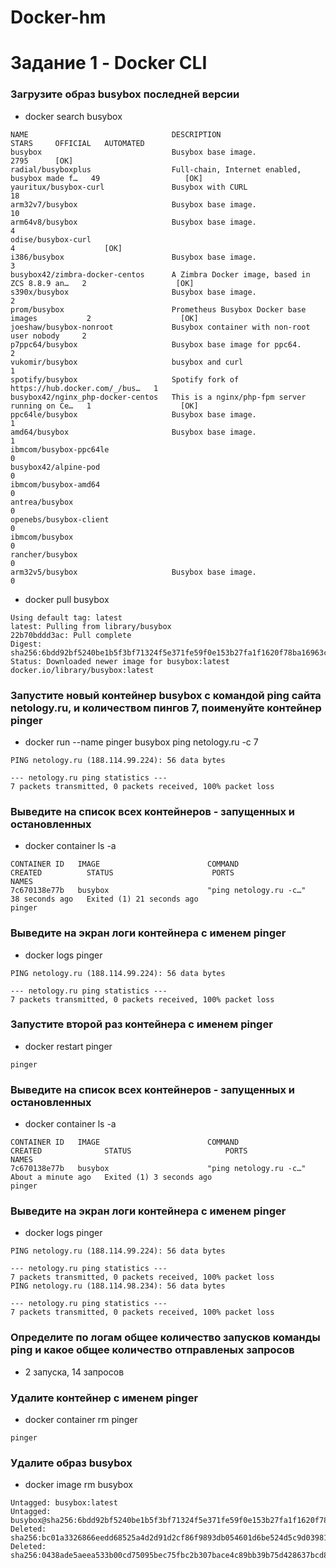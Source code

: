# Docker-hm

# Задание 1 - Docker CLI

### Загрузите образ busybox последней версии
- docker search busybox 

``` 
NAME                                DESCRIPTION                                     STARS     OFFICIAL   AUTOMATED
busybox                             Busybox base image.                             2795      [OK]
radial/busyboxplus                  Full-chain, Internet enabled, busybox made f…   49                   [OK]
yauritux/busybox-curl               Busybox with CURL                               18
arm32v7/busybox                     Busybox base image.                             10
arm64v8/busybox                     Busybox base image.                             4
odise/busybox-curl                                                                  4                    [OK]
i386/busybox                        Busybox base image.                             3
busybox42/zimbra-docker-centos      A Zimbra Docker image, based in ZCS 8.8.9 an…   2                    [OK]
s390x/busybox                       Busybox base image.                             2
prom/busybox                        Prometheus Busybox Docker base images           2                    [OK]
joeshaw/busybox-nonroot             Busybox container with non-root user nobody     2
p7ppc64/busybox                     Busybox base image for ppc64.                   2
vukomir/busybox                     busybox and curl                                1
spotify/busybox                     Spotify fork of https://hub.docker.com/_/bus…   1
busybox42/nginx_php-docker-centos   This is a nginx/php-fpm server running on Ce…   1                    [OK]
ppc64le/busybox                     Busybox base image.                             1
amd64/busybox                       Busybox base image.                             1
ibmcom/busybox-ppc64le                                                              0
busybox42/alpine-pod                                                                0
ibmcom/busybox-amd64                                                                0
antrea/busybox                                                                      0
openebs/busybox-client                                                              0
ibmcom/busybox                                                                      0
rancher/busybox                                                                     0
arm32v5/busybox                     Busybox base image.                             0
```

- docker pull busybox
```
Using default tag: latest
latest: Pulling from library/busybox
22b70bddd3ac: Pull complete
Digest: sha256:6bdd92bf5240be1b5f3bf71324f5e371fe59f0e153b27fa1f1620f78ba16963c
Status: Downloaded newer image for busybox:latest
docker.io/library/busybox:latest
```

### Запустите новый контейнер busybox с командой ping сайта netology.ru, и количеством пингов 7, поименуйте контейнер pinger
- docker run --name pinger busybox ping netology.ru -c 7
```
PING netology.ru (188.114.99.224): 56 data bytes

--- netology.ru ping statistics ---
7 packets transmitted, 0 packets received, 100% packet loss
```

### Выведите на список всех контейнеров - запущенных и остановленных
- docker container ls -a
```
CONTAINER ID   IMAGE                        COMMAND                  CREATED          STATUS                      PORTS                                            NAMES
7c670138e77b   busybox                      "ping netology.ru -c…"   38 seconds ago   Exited (1) 21 seconds ago                                                    pinger
```

### Выведите на экран логи контейнера с именем pinger
- docker logs pinger
```
PING netology.ru (188.114.99.224): 56 data bytes

--- netology.ru ping statistics ---
7 packets transmitted, 0 packets received, 100% packet loss
```

### Запустите второй раз контейнера с именем pinger 
- docker restart pinger
```
pinger
```

### Выведите на список всех контейнеров - запущенных и остановленных
- docker container ls -a
```
CONTAINER ID   IMAGE                        COMMAND                  CREATED              STATUS                     PORTS                                            NAMES
7c670138e77b   busybox                      "ping netology.ru -c…"   About a minute ago   Exited (1) 3 seconds ago                                                    pinger
```

### Выведите на экран логи контейнера с именем pinger
- docker logs pinger
```
PING netology.ru (188.114.99.224): 56 data bytes

--- netology.ru ping statistics ---
7 packets transmitted, 0 packets received, 100% packet loss
PING netology.ru (188.114.98.234): 56 data bytes

--- netology.ru ping statistics ---
7 packets transmitted, 0 packets received, 100% packet loss
```

### Определите по логам общее количество запусков команды ping и какое общее количество отправленых запросов
- 2 запуска, 14 запросов

### Удалите контейнер с именем pinger
- docker container rm pinger
```
pinger
```

### Удалите образ busybox
- docker image rm busybox
```
Untagged: busybox:latest
Untagged: busybox@sha256:6bdd92bf5240be1b5f3bf71324f5e371fe59f0e153b27fa1f1620f78ba16963c
Deleted: sha256:bc01a3326866eedd68525a4d2d91d2cf86f9893db054601d6be524d5c9d03981
Deleted: sha256:0438ade5aeea533b00cd75095bec75fbc2b307bace4c89bb39b75d428637bcd8
```
